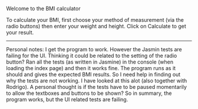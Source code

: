Welcome to the BMI calculator

To calculate your BMI, first choose your method of measurement (via the radio buttons)
then enter your weight and height.
Click on Calculate to get your result.

-----------------------------------------------

Personal notes:
I get the program to work.
However the Jasmin tests are failing for the UI.
Thinking it could be related to the setting of the radio button?
Ran all the tests (as written in Jasmine) in the console (when loading the index page) and then it works fine. The program runs as it should and gives the expected BMI results.
So I need help in finding out why the tests are not working. I have looked at this alot (also together with Rodrigo).
A personal thought is if the tests have to be paused momentarily to allow the textboxes and buttons to be shown?
So in summary, the program works, but the UI related tests are failing.
